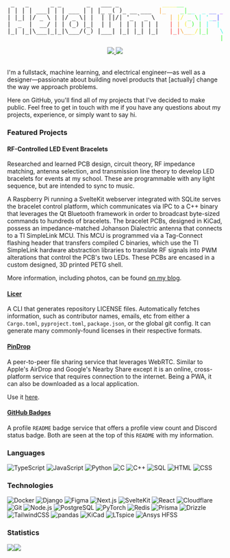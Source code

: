 <pre align="center">
 _   _      _ _       _   ___ _            <span style="color:#f5e836">____</span><span style="color:#3cf536">__</span>                      
| | | | ___| | | ___ | | |_ _( )_ __ ___  <span style="color:#f5a236;">|_</span>    <span style="color:#3cf536">_|_</span><span style="color:#36f5e5">_  _</span> <span style="color:#3d47ff">__</span> <span style="color:#a83dff">_</span>   <span style="color:#ff3df9">_</span> <span style="color:#ff3d9e">_</span> <span style="color:#ff3d40">__</span>  
| |_| |/ _ \ | |/ _ \| |  | ||/| '_ ` _ \    <span style="color:#f5a236">|</span> <span style="color:#f5e836">|/</span> <span style="color:#3cf536">_ \</span><span style="color:#36f5e5">| '_</span><span style="color:#3d47ff">_|</span> <span style="color:#a83dff">| |</span> <span style="color:#ff3df9">|</span> <span style="color:#ff3d9e">'_</span> <span style="color:#ff3d40">\</span> 
|  _  |  __/ | | (_) |_|  | |  | | | | | |   <span style="color:#f53636;">|</span> <span style="color:#f5a236">|</span> <span style="color:#f5e836">(_</span><span style="color:#3cf536">) |</span> <span style="color:#36f5e5">|</span>  <span style="color:#36f5e5">|</span> <span style="color:#3d47ff">|_</span><span style="color:#a83dff">| |</span> <span style="color:#ff3df9">|</span> <span style="color:#ff3d9e">|</span> <span style="color:#ff3d40">|</span>
|_| |_|\___|_|_|\___/(_) |___| |_| |_| |_|   <span style="color:#f53636;">|_|</span><span style="color:#f5a236">\__</span><span style="color:#f5e836">_/</span><span style="color:#3cf536">|_|</span>   <span style="color:#36f5e5">\</span><span style="color:#36f5e5">_</span><span style="color:#3d47ff">_,</span> <span style="color:#a83dff">|_|</span> <span style="color:#ff3df9">|_</span><span style="color:#ff3d9e">|</span>
                                                           <span style="color:#3cf536">|</span><span style="color:#36f5e5">__</span><span style="color:#3d47ff">_/</span>       
</pre>

<div align="center">
  <a href="https://github.com/ttorynn/badges">
    <img src="https://badges.toryn.bio/views/ttorynn?color=000" />
  </a>
  <a href="https://discord.com/users/340324858405847042">
    <img src="https://badges.toryn.bio/discord/340324858405847042?color=000">
  </a>
</div>

<br />

I'm a fullstack, machine learning, and electrical engineer—as well as a designer—passionate about building novel products that [actually] change the way we approach problems.

Here on GitHub, you'll find all of my projects that I've decided to make public. Feel free to get in touch with me if you have any questions about my projects, experience, or simply want to say hi.

### Featured Projects

#### RF-Controlled LED Event Bracelets

Researched and learned PCB design, circuit theory, RF impedance matching, antenna selection, and transmission line theory to develop LED bracelets for events at my school. These are programmable with any light sequence, but are intended to sync to music.

A Raspberry Pi running a SvelteKit webserver integrated with SQLite serves the bracelet control platform, which communicates via IPC to a C++ binary that leverages the Qt Bluetooth framework in order to broadcast byte-sized commands to hundreds of bracelets. The bracelet PCBs, designed in KiCad, possess an impedance-matched Johanson Dialectric antenna that connects to a TI SimpleLink MCU. This MCU is programmed via a Tag-Connect flashing header that transfers compiled C binaries, which use the TI SimpleLink hardware abstraction libraries to translate RF signals into PWM alterations that control the PCB's two LEDs. These PCBs are encased in a custom designed, 3D printed PETG shell.

More information, including photos, can be found [on my blog](https://toryn.bio/blog).

#### [Licer](https://github.com/ttorynn/licer)

A CLI that generates repository LICENSE files. Automatically fetches information, such as contributor names, emails, etc from either a `Cargo.toml`, `pyproject.toml`, `package.json`, or the global git config. It can generate many commonly-found licenses in their respective formats.

#### [PinDrop](https://github.com/ttorynn/pindrop)

A peer-to-peer file sharing service that leverages WebRTC. Similar to Apple's AirDrop and Google's Nearby Share except it is an online, cross-platform service that requires connection to the internet. Being a PWA, it can also be downloaded as a local application.

Use it [here](https://pindrop.toryn.bio).

#### [GitHub Badges](https://github.com/ttorynn/badges)

A profile `README` badge service that offers a profile view count and Discord status badge. Both are seen at the top of this `README` with my information.

### Languages

![TypeScript](https://img.shields.io/badge/-TypeScript-000?&logo=TypeScript)
![JavaScript](https://img.shields.io/badge/-JavaScript-000?&logo=JavaScript)
![Python](https://img.shields.io/badge/-Python-000?&logo=Python)
![C](https://img.shields.io/badge/-C-000?&logo=C)
![C++](https://img.shields.io/badge/-C++-000?&logo=c%2b%2b&logoColor=00599C)
![SQL](https://img.shields.io/badge/-SQL-000?&logo=MySQL)
![HTML](https://img.shields.io/badge/-HTML-000?&logo=HTML5)
![CSS](https://img.shields.io/badge/-CSS-000?&logo=CSS&logoColor=663399)

### Technologies

![Docker](https://img.shields.io/badge/-Docker-000?&logo=Docker)
![Django](https://img.shields.io/badge/-Django-000?&logo=Django&logoColor=092E20)
![Figma](https://img.shields.io/badge/-Figma-000?&logo=Figma)
![Next.js](https://img.shields.io/badge/-Next.js-000?&logo=Next.js)
![SvelteKit](https://img.shields.io/badge/-SvelteKit-000?&logo=Svelte)
![React](https://img.shields.io/badge/-React-000?&logo=React)
![Cloudflare](https://img.shields.io/badge/-Cloudflare-000?&logo=Cloudflare)
![Git](https://img.shields.io/badge/-Git-000?&logo=Git)
![Node.js](https://img.shields.io/badge/-Node.js-000?&logo=Node.js)
![PostgreSQL](https://img.shields.io/badge/-PostgreSQL-000?&logo=PostgreSQL)
![PyTorch](https://img.shields.io/badge/-PyTorch-000?&logo=PyTorch)
![Redis](https://img.shields.io/badge/-Redis-000?&logo=Redis)
![Prisma](https://img.shields.io/badge/-Prisma-000?&logo=Prisma)
![Drizzle](https://img.shields.io/badge/-Drizzle-000?&logo=Drizzle)
![TailwindCSS](https://img.shields.io/badge/-TailwindCSS-000?&logo=TailwindCSS)
![pandas](https://img.shields.io/badge/-pandas-000?&logo=pandas)
![KiCad](https://img.shields.io/badge/-KiCad-000?&logo=KiCad&logoColor=314CB0)
![LTspice](https://img.shields.io/badge/-LTspice-000?&logo=LTspice&logoColor=900028)
![Ansys HFSS](https://img.shields.io/badge/-Ansys%20HFSS-000?&logo=Ansys)

### Statistics

<img src="https://github-readme-stats.vercel.app/api?username=ttorynn&show_icons=true&bg_color=000&text_color=fff&icon_color=fff&hide_border=true&hide_rank=true&hide_title=true&border_radius=0" /><img src="https://github-readme-stats.vercel.app/api/top-langs/?username=ttorynn&bg_color=000&hide_border=true&title_color=fff&text_color=fff&layout=compact&border_radius=0" />
